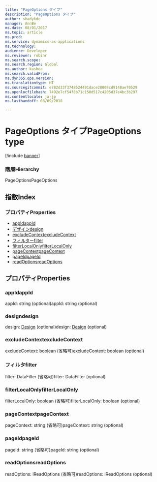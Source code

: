 ```yaml
---
title: "PageOptions タイプ"
description: "PageOptions タイプ"
author: shadykdc
manager: AnnBe
ms.date: 08/01/2017
ms.topic: article
ms.prod: 
ms.service: dynamics-ax-applications
ms.technology: 
audience: Developer
ms.reviewer: robinr
ms.search.scope: 
ms.search.region: Global
ms.author: kashea
ms.search.validFrom: 
ms.dyn365.ops.version: 
ms.translationtype: HT
ms.sourcegitcommit: e782d33f3748524491dace28008cd9148ae70529
ms.openlocfilehash: 7492e7cf54f8b71c150d517c4205d37e4bc3b297
ms.contentlocale: ja-jp
ms.lasthandoff: 08/09/2018

---
```


# <a name="pageoptions-type"></a><span data-ttu-id="7be5e-103">PageOptions タイプ</span><span class="sxs-lookup"><span data-stu-id="7be5e-103">PageOptions type</span></span>

[!include [banner](../../../../includes/banner.md)]

### <a name="hierarchy"></a><span data-ttu-id="7be5e-104">階層</span><span class="sxs-lookup"><span data-stu-id="7be5e-104">Hierarchy</span></span>

<span data-ttu-id="7be5e-105">PageOptions</span><span class="sxs-lookup"><span data-stu-id="7be5e-105">PageOptions</span></span> <br>

## <a name="index"></a><span data-ttu-id="7be5e-106">指数</span><span class="sxs-lookup"><span data-stu-id="7be5e-106">Index</span></span>

### <a name="properties"></a><span data-ttu-id="7be5e-107">プロパティ</span><span class="sxs-lookup"><span data-stu-id="7be5e-107">Properties</span></span>

* [<span data-ttu-id="7be5e-108">appId</span><span class="sxs-lookup"><span data-stu-id="7be5e-108">appId</span></span>](view-model-ipage-ipageoptions.md#appid)
* [<span data-ttu-id="7be5e-109">デザイン</span><span class="sxs-lookup"><span data-stu-id="7be5e-109">design</span></span>](view-model-ipage-ipageoptions.md#design)
* [<span data-ttu-id="7be5e-110">excludeContext</span><span class="sxs-lookup"><span data-stu-id="7be5e-110">excludeContext</span></span>](view-model-ipage-ipageoptions.md#excludecontext)
* [<span data-ttu-id="7be5e-111">フィルター</span><span class="sxs-lookup"><span data-stu-id="7be5e-111">filter</span></span>](view-model-ipage-ipageoptions.md#filter)
* [<span data-ttu-id="7be5e-112">filterLocalOnly</span><span class="sxs-lookup"><span data-stu-id="7be5e-112">filterLocalOnly</span></span>](view-model-ipage-ipageoptions.md#filterlocalonly)
* [<span data-ttu-id="7be5e-113">pageContext</span><span class="sxs-lookup"><span data-stu-id="7be5e-113">pageContext</span></span>](view-model-ipage-ipageoptions.md#pagecontext)
* [<span data-ttu-id="7be5e-114">pageId</span><span class="sxs-lookup"><span data-stu-id="7be5e-114">pageId</span></span>](view-model-ipage-ipageoptions.md#pageid)
* [<span data-ttu-id="7be5e-115">readOptions</span><span class="sxs-lookup"><span data-stu-id="7be5e-115">readOptions</span></span>](view-model-ipage-ipageoptions.md#readoptions)

## <a name="properties"></a><span data-ttu-id="7be5e-116">プロパティ</span><span class="sxs-lookup"><span data-stu-id="7be5e-116">Properties</span></span>

### <a name="appid"></a><span data-ttu-id="7be5e-117">appId</span><span class="sxs-lookup"><span data-stu-id="7be5e-117">appId</span></span>

<span data-ttu-id="7be5e-118">appId: string (optional)</span><span class="sxs-lookup"><span data-stu-id="7be5e-118">appId: string (optional)</span></span> 




### <a name="design"></a><span data-ttu-id="7be5e-119">design</span><span class="sxs-lookup"><span data-stu-id="7be5e-119">design</span></span>

<span data-ttu-id="7be5e-120">design: [Design](view-model-ipage-idesign.md) (optional)</span><span class="sxs-lookup"><span data-stu-id="7be5e-120">design: [Design](view-model-ipage-idesign.md) (optional)</span></span> 




### <a name="excludecontext"></a><span data-ttu-id="7be5e-121">excludeContext</span><span class="sxs-lookup"><span data-stu-id="7be5e-121">excludeContext</span></span>

<span data-ttu-id="7be5e-122">excludeContext: boolean (省略可)</span><span class="sxs-lookup"><span data-stu-id="7be5e-122">excludeContext: boolean (optional)</span></span> 




### <a name="filter"></a><span data-ttu-id="7be5e-123">フィルタ</span><span class="sxs-lookup"><span data-stu-id="7be5e-123">filter</span></span>

<span data-ttu-id="7be5e-124">filter: DataFilter (省略可)</span><span class="sxs-lookup"><span data-stu-id="7be5e-124">filter: DataFilter (optional)</span></span> 




### <a name="filterlocalonly"></a><span data-ttu-id="7be5e-125">filterLocalOnly</span><span class="sxs-lookup"><span data-stu-id="7be5e-125">filterLocalOnly</span></span>

<span data-ttu-id="7be5e-126">filterLocalOnly: boolean (省略可)</span><span class="sxs-lookup"><span data-stu-id="7be5e-126">filterLocalOnly: boolean (optional)</span></span> 




### <a name="pagecontext"></a><span data-ttu-id="7be5e-127">pageContext</span><span class="sxs-lookup"><span data-stu-id="7be5e-127">pageContext</span></span>

<span data-ttu-id="7be5e-128">pageContext: string (省略可)</span><span class="sxs-lookup"><span data-stu-id="7be5e-128">pageContext: string (optional)</span></span> 




### <a name="pageid"></a><span data-ttu-id="7be5e-129">pageId</span><span class="sxs-lookup"><span data-stu-id="7be5e-129">pageId</span></span>

<span data-ttu-id="7be5e-130">pageId: string (省略可)</span><span class="sxs-lookup"><span data-stu-id="7be5e-130">pageId: string (optional)</span></span> 




### <a name="readoptions"></a><span data-ttu-id="7be5e-131">readOptions</span><span class="sxs-lookup"><span data-stu-id="7be5e-131">readOptions</span></span>

<span data-ttu-id="7be5e-132">readOptions: IReadOptions (省略可)</span><span class="sxs-lookup"><span data-stu-id="7be5e-132">readOptions: IReadOptions (optional)</span></span> 





